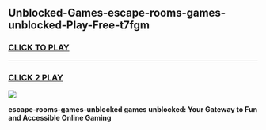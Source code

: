 
## Unblocked-Games-escape-rooms-games-unblocked-Play-Free-t7fgm
<h3>
<a href="https://premium76.site?title=escape-rooms-games-unblocked&ref=22A">CLICK TO PLAY</a></h3>
<hr>

<h3>
<a href="https://premium76.site?title=escape-rooms-games-unblocked&ref=22A">CLICK 2 PLAY</a>
  
</h3>

<a href="https://premium76.site?title=escape-rooms-games-unblocked&ref=22A"><img src="https://clearcache.store/games.png"></a>


**escape-rooms-games-unblocked games unblocked: Your Gateway to Fun and Accessible Online Gaming**
